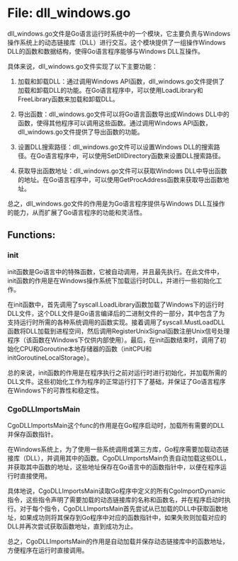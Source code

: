 # File: dll_windows.go

dll_windows.go文件是Go语言运行时系统中的一个模块，它主要负责与Windows操作系统上的动态链接库（DLL）进行交互。这个模块提供了一组操作Windows DLL的函数和数据结构，使得Go语言程序能够与Windows DLL互操作。

具体来说，dll_windows.go文件实现了以下主要功能：

1. 加载和卸载DLL：通过调用Windows API函数，dll_windows.go文件提供了加载和卸载DLL的功能。在Go语言程序中，可以使用LoadLibrary和FreeLibrary函数来加载和卸载DLL。

2. 导出函数：dll_windows.go文件可以将Go语言函数导出成Windows DLL中的函数，使得其他程序可以调用这些函数。通过调用Windows API函数，dll_windows.go文件提供了导出函数的功能。

3. 设置DLL搜索路径：dll_windows.go文件可以设置Windows DLL的搜索路径。在Go语言程序中，可以使用SetDllDirectory函数来设置DLL搜索路径。

4. 获取导出函数地址：dll_windows.go文件可以获取Windows DLL中导出函数的地址。在Go语言程序中，可以使用GetProcAddress函数来获取导出函数地址。

总之，dll_windows.go文件的作用是为Go语言程序提供与Windows DLL互操作的能力，从而扩展了Go语言程序的功能和灵活性。

## Functions:

### init

init函数是Go语言中的特殊函数，它被自动调用，并且最先执行。在此文件中，init函数的作用是在Windows操作系统下加载运行时DLL，并进行一些初始化工作。

在init函数中，首先调用了syscall.LoadLibrary函数加载了Windows下的运行时DLL文件，这个DLL文件是Go语言编译后的二进制文件的一部分，其中包含了为支持运行时所需的各种系统调用的函数实现。接着调用了syscall.MustLoadDLL函数将DLL加载到进程空间，然后调用RegisterUnixSignal函数注册Unix信号处理程序（该函数在Windows下仅供内部使用）。最后，在init函数结束时，调用了初始化CPU和Goroutine本地存储器的函数（initCPU和initGoroutineLocalStorage）。

总的来说，init函数的作用是在程序执行之前对运行时进行初始化，并加载所需的DLL文件。这些初始化工作为程序的正常运行打下了基础，并保证了Go语言程序在Windows下的可靠性和稳定性。



### CgoDLLImportsMain

CgoDLLImportsMain这个func的作用是在Go程序启动时，加载所有需要的DLL并保存函数指针。

在Windows系统上，为了使用一些系统调用或第三方库，Go程序需要加载动态链接库（DLL），并调用其中的函数。CgoDLLImportsMain负责自动加载这些DLL，并获取其中函数的地址，这些地址保存在Go语言中的函数指针中，以便在程序运行时直接使用。

具体地说，CgoDLLImportsMain读取Go程序中定义的所有CgoImportDynamic指令，这些指令声明了需要加载的动态链接库的名称和函数名，并在程序启动时执行。对于每个指令，CgoDLLImportsMain首先尝试从已加载的DLL中获取函数地址，如果成功则将其保存到Go程序中对应的函数指针中，如果失败则加载对应的DLL并再次尝试获取函数地址，直到成功为止。

总之，CgoDLLImportsMain的作用是自动加载并保存动态链接库中的函数地址，方便程序在运行时直接调用。



